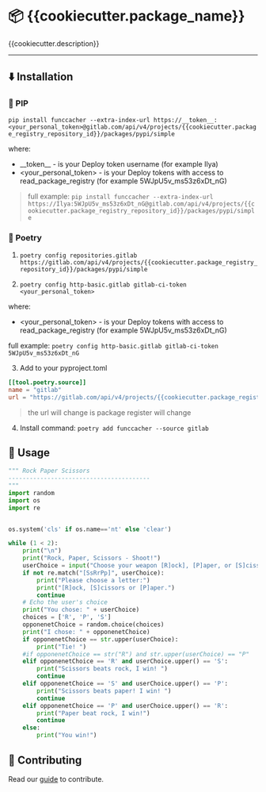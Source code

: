# :package: {{cookiecutter.package_name}}

{{cookiecutter.description}}

---

## :arrow_down: Installation

### :snake: PIP

`pip install funccacher --extra-index-url https://__token__:<your_personal_token>@gitlab.com/api/v4/projects/{{cookiecutter.package_registry_repository_id}}/packages/pypi/simple`

where:

- \_\_token\_\_ - is your Deploy token username (for example Ilya)
- <your_personal_token> - is your Deploy tokens with access to
  read_package_registry (for example 5WJpU5v_ms53z6xDt_nG)

> full example:
> `pip install funccacher --extra-index-url https://Ilya:5WJpU5v_ms53z6xDt_nG@gitlab.com/api/v4/projects/{{cookiecutter.package_registry_repository_id}}/packages/pypi/simple`

### :honey_pot: Poetry

1. `poetry config repositories.gitlab https://gitlab.com/api/v4/projects/{{cookiecutter.package_registry_repository_id}}/packages/pypi/simple`

2. `poetry config http-basic.gitlab gitlab-ci-token <your_personal_token>`

where:

- <your_personal_token> - is your Deploy tokens with access to
  read_package_registry (for example 5WJpU5v_ms53z6xDt_nG)

full example:
`poetry config http-basic.gitlab gitlab-ci-token 5WJpU5v_ms53z6xDt_nG`

3. Add to your pyproject.toml

```toml
[[tool.poetry.source]]
name = "gitlab"
url = "https://gitlab.com/api/v4/projects/{{cookiecutter.package_registry_repository_id}}/packages/pypi/simple/"
```

> the url will change is package register will change

4. Install command: `poetry add funccacher --source gitlab`

## :cake: Usage

```python
""" Rock Paper Scissors
----------------------------------------
"""
import random
import os
import re


os.system('cls' if os.name=='nt' else 'clear')

while (1 < 2):
    print("\n")
    print("Rock, Paper, Scissors - Shoot!")
    userChoice = input("Choose your weapon [R]ock], [P]aper, or [S]cissors: ")
    if not re.match("[SsRrPp]", userChoice):
        print("Please choose a letter:")
        print("[R]ock, [S]cissors or [P]aper.")
        continue
    # Echo the user's choice
    print("You chose: " + userChoice)
    choices = ['R', 'P', 'S']
    opponenetChoice = random.choice(choices)
    print("I chose: " + opponenetChoice)
    if opponenetChoice == str.upper(userChoice):
        print("Tie! ")
    #if opponenetChoice == str("R") and str.upper(userChoice) == "P"
    elif opponenetChoice == 'R' and userChoice.upper() == 'S':
        print("Scissors beats rock, I win! ")
        continue
    elif opponenetChoice == 'S' and userChoice.upper() == 'P':
        print("Scissors beats paper! I win! ")
        continue
    elif opponenetChoice == 'P' and userChoice.upper() == 'R':
        print("Paper beat rock, I win!")
        continue
    else:
        print("You win!")
```

## :tophat: Contributing

Read our [guide](CONTRIBUTING.md) to contribute.
